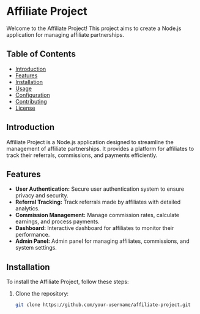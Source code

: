 # Affiliate Project

Welcome to the Affiliate Project! This project aims to create a Node.js application for managing affiliate partnerships.

## Table of Contents

- [Introduction](#introduction)
- [Features](#features)
- [Installation](#installation)
- [Usage](#usage)
- [Configuration](#configuration)
- [Contributing](#contributing)
- [License](#license)

## Introduction

Affiliate Project is a Node.js application designed to streamline the management of affiliate partnerships. It provides a platform for affiliates to track their referrals, commissions, and payments efficiently.

## Features

- **User Authentication:** Secure user authentication system to ensure privacy and security.
- **Referral Tracking:** Track referrals made by affiliates with detailed analytics.
- **Commission Management:** Manage commission rates, calculate earnings, and process payments.
- **Dashboard:** Interactive dashboard for affiliates to monitor their performance.
- **Admin Panel:** Admin panel for managing affiliates, commissions, and system settings.

## Installation

To install the Affiliate Project, follow these steps:

1. Clone the repository:

   ```bash
   git clone https://github.com/your-username/affiliate-project.git
